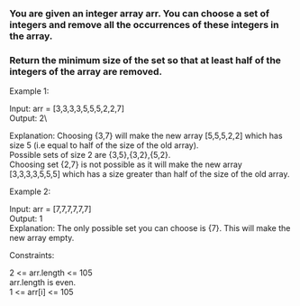### You are given an integer array arr. You can choose a set of integers and remove all the occurrences of these integers in the array.

### Return the minimum size of the set so that at least half of the integers of the array are removed.

 

Example 1:


Input: arr = [3,3,3,3,5,5,5,2,2,7]\
Output: 2\

Explanation: Choosing {3,7} will make the new array [5,5,5,2,2] which has size 5 (i.e equal to half of the size of the old array).\
Possible sets of size 2 are {3,5},{3,2},{5,2}.\
Choosing set {2,7} is not possible as it will make the new array [3,3,3,3,5,5,5] which has a size greater than half of the size of the old array.

Example 2:

Input: arr = [7,7,7,7,7,7]\
Output: 1\
Explanation: The only possible set you can choose is {7}. This will make the new array empty.
 

Constraints:

2 <= arr.length <= 105\
arr.length is even.\
1 <= arr[i] <= 105
